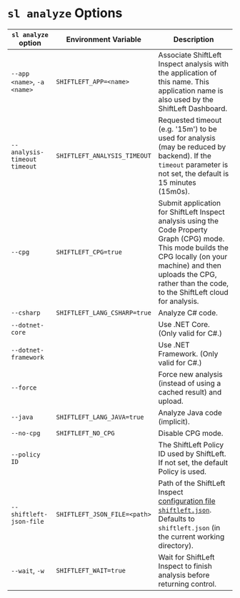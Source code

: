 # `sl analyze` Options

`sl analyze` option | Environment Variable | Description
--- | --- | ---
`--app <name>`, `-a <name>` | `SHIFTLEFT_APP=<name>` | Associate ShiftLeft Inspect analysis with the application of this  name. This application name is also used by the ShiftLeft Dashboard.
`--analysis-timeout timeout` | `SHIFTLEFT_ANALYSIS_TIMEOUT` | Requested timeout (e.g. '15m') to be used for analysis (may be reduced by backend). If the `timeout` parameter is not set, the default is 15 minutes (15m0s). 
`--cpg` | `SHIFTLEFT_CPG=true` | Submit application for ShiftLeft Inspect analysis using the Code Property Graph (CPG) mode. This mode builds the CPG locally (on your machine) and then uploads the CPG, rather than the code, to the ShiftLeft cloud for analysis. 
`--csharp` | `SHIFTLEFT_LANG_CSHARP=true` | Analyze C# code.
`--dotnet-core` | | Use .NET Core. (Only valid for C#.)
`--dotnet-framework` | | Use .NET Framework. (Only valid for C#.)
`--force` | | Force new analysis (instead of using a cached result) and upload.
`--java` | `SHIFTLEFT_LANG_JAVA=true` | Analyze Java code (implicit).
`--no-cpg`| `SHIFTLEFT_NO_CPG` | Disable CPG mode.
`--policy ID` | | The ShiftLeft Policy ID used by ShiftLeft. If not set, the default Policy is used.
`--shiftleft-json-file` | `SHIFTLEFT_JSON_FILE=<path>` | Path of the ShiftLeft Inspect [configuration file `shiftleft.json`](../protect/json-file.md). Defaults to `shiftleft.json` (in the current working directory).
`--wait`, `-w` | `SHIFTLEFT_WAIT=true` | Wait for ShiftLeft Inspect to finish analysis before returning control.
